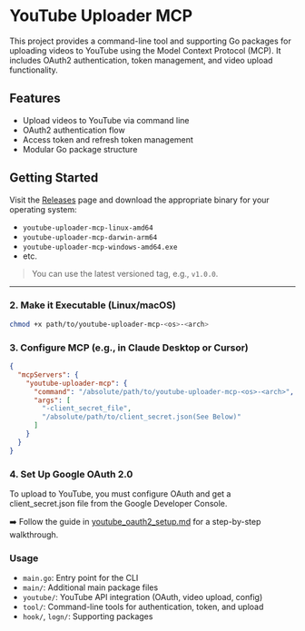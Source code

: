 # YouTube Uploader MCP

This project provides a command-line tool and supporting Go packages for uploading videos to YouTube using the Model Context Protocol (MCP). It includes OAuth2 authentication, token management, and video upload functionality.

## Features
- Upload videos to YouTube via command line
- OAuth2 authentication flow
- Access token and refresh token management
- Modular Go package structure

## Getting Started

Visit the [Releases](https://github.com/anwerj/youtube-uploader-mcp/releases) page and download the appropriate binary for your operating system:

- `youtube-uploader-mcp-linux-amd64`
- `youtube-uploader-mcp-darwin-arm64`
- `youtube-uploader-mcp-windows-amd64.exe`
- etc.

> You can use the latest versioned tag, e.g., `v1.0.0`.

---

### 2. Make it Executable (Linux/macOS)

```bash
chmod +x path/to/youtube-uploader-mcp-<os>-<arch>
```

### 3. Configure MCP (e.g., in Claude Desktop or Cursor)
```json
{
  "mcpServers": {
    "youtube-uploader-mcp": {
      "command": "/absolute/path/to/youtube-uploader-mcp-<os>-<arch>",
      "args": [
        "-client_secret_file",
        "/absolute/path/to/client_secret.json(See Below)"
      ]
    }
  }
}
```
### 4. Set Up Google OAuth 2.0
To upload to YouTube, you must configure OAuth and get a client_secret.json file from the Google Developer Console.

➡️ Follow the guide in [youtube_oauth2_setup.md](./youtube_oauth2_setup.md) for a step-by-step walkthrough.

### Usage

- `main.go`: Entry point for the CLI
- `main/`: Additional main package files
- `youtube/`: YouTube API integration (OAuth, video upload, config)
- `tool/`: Command-line tools for authentication, token, and upload
- `hook/`, `logn/`: Supporting packages

